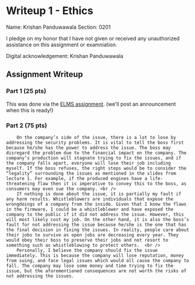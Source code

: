 # Writeup 1 - Ethics

Name: Krishan Panduwawala
Section: 0201

I pledge on my honor that I have not given or received any unauthorized assistance on this assignment or examniation.

Digital acknowledgement: Krishan Panduwawala

## Assignment Writeup

### Part 1 (25 pts)

This was done via the [ELMS assignment](). (we'll post an announcement when this is ready!)

### Part 2 (75 pts)

        On the company’s side of the issue, there is a lot to lose by addressing the security problems. It is vital to tell the boss first because he/she has the power to address the issue. The boss may disregard the problem due to the financial impact on the company. The company’s production will stagnate trying to fix the issues, and if the company falls apart, everyone will lose their job including myself. If the boss refuses, the right steps would be to consider the “legality” surrounding the issues as mentioned in the slides from lecture 1. For example, if the produced engines have a life-threatening flaw then it is imperative to convey this to the boss, as consumers may even sue the company. <br />
        If nothing is done about the issue, it is partially my fault if any harm results. Whistleblowers are individuals that expose the wrongdoings of a company from the inside. Given that I know the flaws in the firmware, I could be a whistleblower and have exposed the company to the public if it did not address the issue. However, this will most likely cost my job. On the other hand, it is also the boss’s fault for not addressing the issue because he/she is the one that has the final decision in fixing the issues. In reality, people care about their jobs to survive as open jobs are decreasing every year. They would obey their boss to preserve their jobs and not resort to something such as whistleblowing to protect others.	<br />
        Personally, I believe the company should fix the issue immediately. This is because the company will lose reputation, money from suing, and face legal issues which would all cause the company to fall. The company may lose some money and time trying to fix the issue, but the aforementioned consequences are not worth the risks of not addressing the issues.
